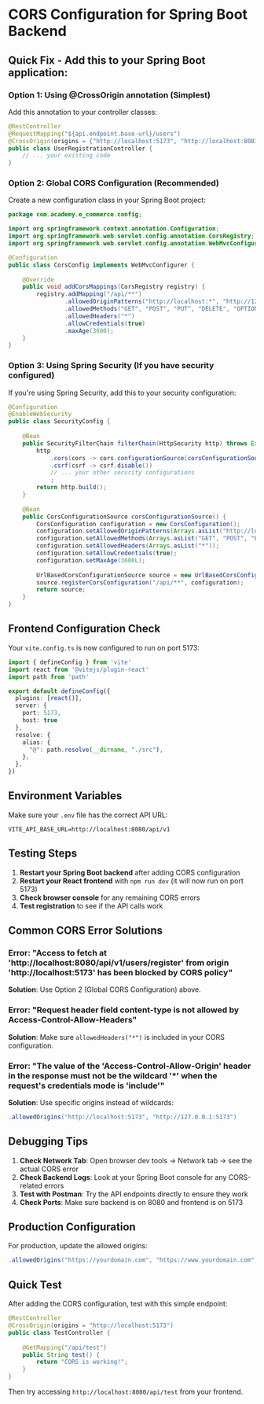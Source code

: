 # CORS Configuration for Spring Boot Backend

## Quick Fix - Add this to your Spring Boot application:

### Option 1: Using @CrossOrigin annotation (Simplest)

Add this annotation to your controller classes:

```java
@RestController
@RequestMapping("${api.endpoint.base-url}/users")
@CrossOrigin(origins = {"http://localhost:5173", "http://localhost:8081", "http://127.0.0.1:5173", "http://127.0.0.1:8081"}, allowCredentials = "true")
public class UserRegistrationController {
    // ... your existing code
}
```

### Option 2: Global CORS Configuration (Recommended)

Create a new configuration class in your Spring Boot project:

```java
package com.academy.e_commerce.config;

import org.springframework.context.annotation.Configuration;
import org.springframework.web.servlet.config.annotation.CorsRegistry;
import org.springframework.web.servlet.config.annotation.WebMvcConfigurer;

@Configuration
public class CorsConfig implements WebMvcConfigurer {
    
    @Override
    public void addCorsMappings(CorsRegistry registry) {
        registry.addMapping("/api/**")
                .allowedOriginPatterns("http://localhost:*", "http://127.0.0.1:*")
                .allowedMethods("GET", "POST", "PUT", "DELETE", "OPTIONS", "PATCH")
                .allowedHeaders("*")
                .allowCredentials(true)
                .maxAge(3600);
    }
}
```

### Option 3: Using Spring Security (If you have security configured)

If you're using Spring Security, add this to your security configuration:

```java
@Configuration
@EnableWebSecurity
public class SecurityConfig {
    
    @Bean
    public SecurityFilterChain filterChain(HttpSecurity http) throws Exception {
        http
            .cors(cors -> cors.configurationSource(corsConfigurationSource()))
            .csrf(csrf -> csrf.disable())
            // ... your other security configurations
            ;
        return http.build();
    }
    
    @Bean
    public CorsConfigurationSource corsConfigurationSource() {
        CorsConfiguration configuration = new CorsConfiguration();
        configuration.setAllowedOriginPatterns(Arrays.asList("http://localhost:*", "http://127.0.0.1:*"));
        configuration.setAllowedMethods(Arrays.asList("GET", "POST", "PUT", "DELETE", "OPTIONS", "PATCH"));
        configuration.setAllowedHeaders(Arrays.asList("*"));
        configuration.setAllowCredentials(true);
        configuration.setMaxAge(3600L);
        
        UrlBasedCorsConfigurationSource source = new UrlBasedCorsConfigurationSource();
        source.registerCorsConfiguration("/api/**", configuration);
        return source;
    }
}
```

## Frontend Configuration Check

Your `vite.config.ts` is now configured to run on port 5173:

```typescript
import { defineConfig } from 'vite'
import react from '@vitejs/plugin-react'
import path from 'path'

export default defineConfig({
  plugins: [react()],
  server: {
    port: 5173,
    host: true
  },
  resolve: {
    alias: {
      "@": path.resolve(__dirname, "./src"),
    },
  },
})
```

## Environment Variables

Make sure your `.env` file has the correct API URL:

```env
VITE_API_BASE_URL=http://localhost:8080/api/v1
```

## Testing Steps

1. **Restart your Spring Boot backend** after adding CORS configuration
2. **Restart your React frontend** with `npm run dev` (it will now run on port 5173)
3. **Check browser console** for any remaining CORS errors
4. **Test registration** to see if the API calls work

## Common CORS Error Solutions

### Error: "Access to fetch at 'http://localhost:8080/api/v1/users/register' from origin 'http://localhost:5173' has been blocked by CORS policy"

**Solution**: Use Option 2 (Global CORS Configuration) above.

### Error: "Request header field content-type is not allowed by Access-Control-Allow-Headers"

**Solution**: Make sure `allowedHeaders("*")` is included in your CORS configuration.

### Error: "The value of the 'Access-Control-Allow-Origin' header in the response must not be the wildcard '*' when the request's credentials mode is 'include'"

**Solution**: Use specific origins instead of wildcards:
```java
.allowedOrigins("http://localhost:5173", "http://127.0.0.1:5173")
```

## Debugging Tips

1. **Check Network Tab**: Open browser dev tools → Network tab → see the actual CORS error
2. **Check Backend Logs**: Look at your Spring Boot console for any CORS-related errors
3. **Test with Postman**: Try the API endpoints directly to ensure they work
4. **Check Ports**: Make sure backend is on 8080 and frontend is on 5173

## Production Configuration

For production, update the allowed origins:

```java
.allowedOrigins("https://yourdomain.com", "https://www.yourdomain.com")
```

## Quick Test

After adding the CORS configuration, test with this simple endpoint:

```java
@RestController
@CrossOrigin(origins = "http://localhost:5173")
public class TestController {
    
    @GetMapping("/api/test")
    public String test() {
        return "CORS is working!";
    }
}
```

Then try accessing `http://localhost:8080/api/test` from your frontend. 